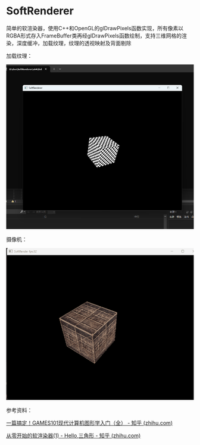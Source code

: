 # SoftRenderer

简单的软渲染器，使用C++和OpenGL的glDrawPixels函数实现，所有像素以RGBA形式存入FrameBuffer类再经glDrawPixels函数绘制，支持三维网格的渲染，深度缓冲，加载纹理，纹理的透视映射及背面剔除



加载纹理：

![QQ截图20230819031530](images\QQ截图20230819031530.png)

摄像机：

![Camera](images\Camera.gif)

参考资料：

[一篇搞定！GAMES101现代计算机图形学入门（全） - 知乎 (zhihu.com)](https://zhuanlan.zhihu.com/p/394932478)

[从零开始的软渲染器(1) - Hello,三角形 - 知乎 (zhihu.com)](https://zhuanlan.zhihu.com/p/95621444)

